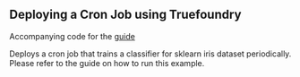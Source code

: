 Deploying a Cron Job using Truefoundry
---

Accompanying code for the [guide](https://docs.truefoundry.com/documentation/deploy/deploy-a-job/cron-job)

Deploys a cron job that trains a classifier for sklearn iris dataset
periodically.
Please refer to the guide on how to run this example.

